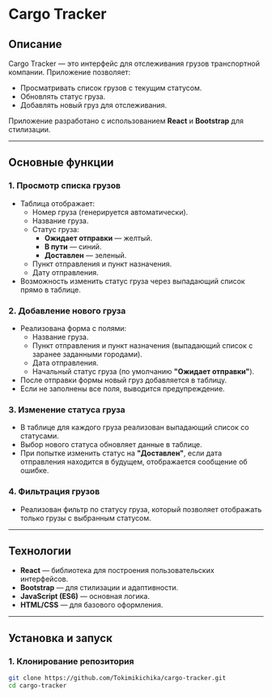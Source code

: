 # Cargo Tracker

## Описание
Cargo Tracker — это интерфейс для отслеживания грузов транспортной компании. Приложение позволяет:
- Просматривать список грузов с текущим статусом.
- Обновлять статус груза.
- Добавлять новый груз для отслеживания.

Приложение разработано с использованием **React** и **Bootstrap** для стилизации.

---

## Основные функции

### 1. **Просмотр списка грузов**
- Таблица отображает:
  - Номер груза (генерируется автоматически).
  - Название груза.
  - Статус груза:
    - **Ожидает отправки** — желтый.
    - **В пути** — синий.
    - **Доставлен** — зеленый.
  - Пункт отправления и пункт назначения.
  - Дату отправления.
- Возможность изменить статус груза через выпадающий список прямо в таблице.

### 2. **Добавление нового груза**
- Реализована форма с полями:
  - Название груза.
  - Пункт отправления и пункт назначения (выпадающий список с заранее заданными городами).
  - Дата отправления.
  - Начальный статус груза (по умолчанию **"Ожидает отправки"**).
- После отправки формы новый груз добавляется в таблицу.
- Если не заполнены все поля, выводится предупреждение.

### 3. **Изменение статуса груза**
- В таблице для каждого груза реализован выпадающий список со статусами.
- Выбор нового статуса обновляет данные в таблице.
- При попытке изменить статус на **"Доставлен"**, если дата отправления находится в будущем, отображается сообщение об ошибке.

### 4. **Фильтрация грузов**
- Реализован фильтр по статусу груза, который позволяет отображать только грузы с выбранным статусом.

---

## Технологии
- **React** — библиотека для построения пользовательских интерфейсов.
- **Bootstrap** — для стилизации и адаптивности.
- **JavaScript (ES6)** — основная логика.
- **HTML/CSS** — для базового оформления.

---

## Установка и запуск

### 1. Клонирование репозитория
```bash
git clone https://github.com/Tokimikichika/cargo-tracker.git
cd cargo-tracker
